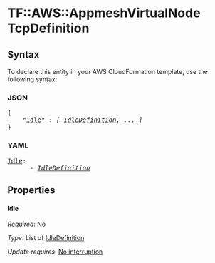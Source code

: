 # TF::AWS::AppmeshVirtualNode TcpDefinition

## Syntax

To declare this entity in your AWS CloudFormation template, use the following syntax:

### JSON

<pre>
{
    "<a href="#idle" title="Idle">Idle</a>" : <i>[ <a href="idledefinition.md">IdleDefinition</a>, ... ]</i>
}
</pre>

### YAML

<pre>
<a href="#idle" title="Idle">Idle</a>: <i>
      - <a href="idledefinition.md">IdleDefinition</a></i>
</pre>

## Properties

#### Idle

_Required_: No

_Type_: List of <a href="idledefinition.md">IdleDefinition</a>

_Update requires_: [No interruption](https://docs.aws.amazon.com/AWSCloudFormation/latest/UserGuide/using-cfn-updating-stacks-update-behaviors.html#update-no-interrupt)

